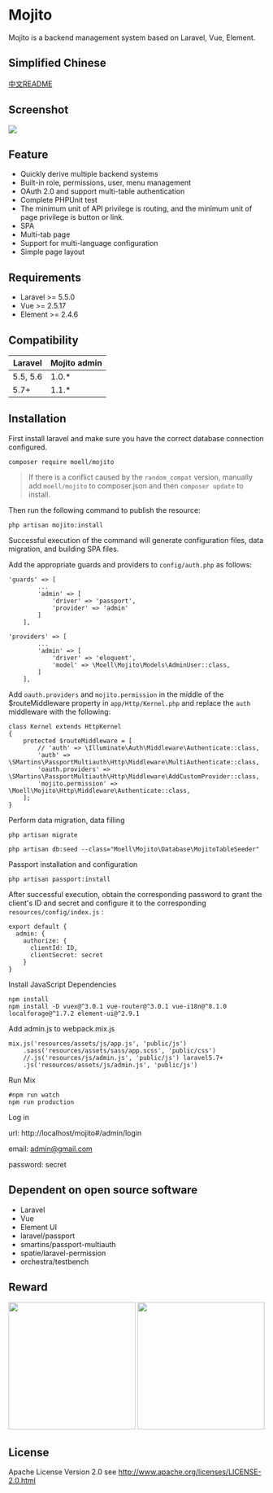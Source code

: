 # Mojito

Mojito is a backend management system based on Laravel, Vue, Element.

## Simplified Chinese

[中文README](./README_zh.md)

## Screenshot

![](http://ww1.sinaimg.cn/large/7a679ca1gy1fvrktohzfaj213x0ieq3j.jpg)

## Feature

* Quickly derive multiple backend systems
* Built-in role, permissions, user, menu management
* OAuth 2.0 and support multi-table authentication
* Complete PHPUnit test
* The minimum unit of API privilege is routing, and the minimum unit of page privilege is button or link.
* SPA
* Multi-tab page
* Support for multi-language configuration
* Simple page layout

## Requirements

- Laravel  >= 5.5.0
- Vue >= 2.5.17
- Element >= 2.4.6

## Compatibility

| Laravel  | Mojito admin |
| -------- | ------------ |
| 5.5, 5.6 | 1.0.*        |
| 5.7+      | 1.1.*        |

## Installation

First install laravel and make sure you have the correct database connection configured.

```
composer require moell/mojito
```
> If there is a conflict caused by the `random_compat` version, manually add `moell/mojito` to composer.json and then `composer update` to install.

Then run the following command to publish the resource:

```
php artisan mojito:install
```

Successful execution of the command will generate configuration files, data migration, and building SPA files.

Add the appropriate guards and providers to `config/auth.php` as follows: 

```
'guards' => [
        ...
        'admin' => [
            'driver' => 'passport',
            'provider' => 'admin'
        ]
    ],

'providers' => [
        ...
        'admin' => [
            'driver' => 'eloquent',
            'model' => \Moell\Mojito\Models\AdminUser::class,
        ]
    ],
```

Add `oauth.providers` and `mojito.permission` in the middle of the $routeMiddleware property in `app/Http/Kernel.php` and replace the `auth` middleware with the following:

```
class Kernel extends HttpKernel
{
    protected $routeMiddleware = [
        // 'auth' => \Illuminate\Auth\Middleware\Authenticate::class,
        'auth' => \SMartins\PassportMultiauth\Http\Middleware\MultiAuthenticate::class,
        'oauth.providers' => \SMartins\PassportMultiauth\Http\Middleware\AddCustomProvider::class,
        'mojito.permission' => \Moell\Mojito\Http\Middleware\Authenticate::class,
    ];
}
```

Perform data migration, data filling

```
php artisan migrate

php artisan db:seed --class="Moell\Mojito\Database\MojitoTableSeeder"
```

Passport installation and configuration

```
php artisan passport:install
```

After successful execution, obtain the corresponding password to grant the client's ID and secret and configure it to the corresponding `resources/config/index.js` :

```
export default {
  admin: {
    authorize: {
      clientId: ID,
      clientSecret: secret
    }
}
```

Install JavaScript Dependencies

```shell
npm install
npm install -D vuex@^3.0.1 vue-router@^3.0.1 vue-i18n@^8.1.0 localforage@^1.7.2 element-ui@^2.9.1
```

Add admin.js to webpack.mix.js

```
mix.js('resources/assets/js/app.js', 'public/js')
    .sass('resources/assets/sass/app.scss', 'public/css')
    //.js('resources/js/admin.js', 'public/js') laravel5.7+
    .js('resources/assets/js/admin.js', 'public/js')
```

Run Mix

```
#npm run watch
npm run production
```

Log in

url: http://localhost/mojito#/admin/login

email: admin@gmail.com

password: secret

## Dependent on open source software

* Laravel
* Vue
* Element UI
* laravel/passport
* smartins/passport-multiauth
* spatie/laravel-permission
* orchestra/testbench

## Reward

<p>
  <img src="http://blog-image.moell.cn/alipay.jpg" width="250" />
  <img src="http://blog-image.moell.cn/wepay.jpg" width="250" />
</p>

## License

Apache License Version 2.0 see http://www.apache.org/licenses/LICENSE-2.0.html
